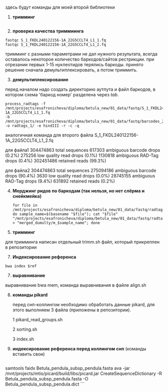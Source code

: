 здесь будут команды для моей второй библиотеки
1. __тримминг__
```

```

2. __проверка качества триммиинга__
```
fastqc S_1_FKDL240122156-1A_22G5CCLT4_L1_1.fq
fastqc S_1_FKDL240122156-1A_22G5CCLT4_L1_2.fq
```
тримминг с разными параметрами не дал нужного результата, всегда оставалось некоторое количество баркодов/сайтов рестрикции. 
при отрезании первых 1-15 нуклеотидов терялись баркоды. принято решение сначала демультиплексировать, а потом триммить.

3. __демультиплексирование__
   
перед началом надо создать директорию аутпута и файл баркодов, в котором схема 'баркод номер' разделена через _tab_.
```
process_radtags -f /mnt/projects/esafronicheva/diploma/betula_new/01_data/fastq/S_1_FKDL240122156-1A_22G5CCLT4_L1_1.fq 
-b /mnt/projects/esafronicheva/diploma/betula_new/01_data/fastq/barcodes_24.txt -o radtags_1/ -e hindIII -r -c -q
```
аналогичная команда для второго файла S_1_FKDL240122156-1A_22G5CCLT4_L1_2.fq

для файла1
304474863 total sequences 617303 ambiguous barcode drops (0.2%) 
275256 low quality read drops (0.1%) 1130818 ambiguous RAD-Tag drops (0.4%)
302451486 retained reads (99.3%)

для файла2
304474863 total sequences
275094186 ambiguous barcode drops (90.4%)
     3630 low quality read drops (0.0%)
 28745155 ambiguous RAD-Tag drops (9.4%)
   631892 retained reads (0.2%)

4. __Мерджинг ридов по баркодам (так нельзя, но нет слёрма и снейкмейка)__
   ```
   for file in /mnt/projects/esafronicheva/diploma/betula_new/01_data/fastq/radtags_1/*.fq; do sample_name=$(basename "$file"); cat "$file" "/mnt/projects/esafronicheva/diploma/betula_new/01_data/fastq/radtags_2/$sample_name" > "merged_dumulty/m_$sample_name"; done
   ```
5. __тримминг__
   
для тримминга написан отдельный trimm.sh файл, который прикреплен в репозитории

7. __Индексирование референса__
```
bwa index $ref
```


7. __выравнивание__
   
выравнивание bwa mem, команда выравнивания в файле align.sh

8. __команды pikard__

   перед снп-коллингом необходимо обработать данные pikard, для этого выполняем 3 файла (приложены в репозитории).
   
   1 pikard_read_groups.sh
   
   2 sorting.sh
   
   3 index.sh
9. __индексирование референса перед коллингом снп__ (команды вставить свои)

    ```
samtools faidx Betula_pendula_subsp_pendula.fasta
ava -jar /mnt/projects/mtis/picard/build/libs/picard.jar CreateSequenceDictionary -R Betula_pendula_subsp_pendula.fasta -O Betula_pendula_subsp_pendula.dict
    ```

